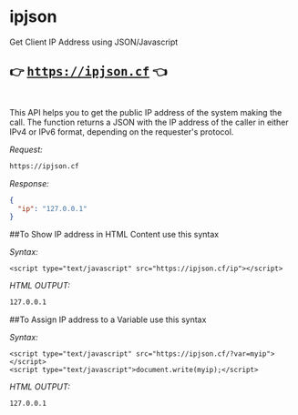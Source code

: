 # ipjson

Get Client IP Address using JSON/Javascript

## 👉 <tt>https://ipjson.cf</tt> 👈 <br><br>

This API helps you to get the public IP address of the system making the call. The function returns a JSON with the IP address of the caller in either IPv4 or IPv6 format, depending on the requester's protocol.

*Request:*

```bash
https://ipjson.cf
```

*Response:*

```json
{
  "ip": "127.0.0.1"
}
```

##To Show IP address in HTML Content use this syntax

*Syntax:*

```script
<script type="text/javascript" src="https://ipjson.cf/ip"></script>
```
*HTML OUTPUT:*

```html
127.0.0.1
```

##To Assign IP address to a Variable use this syntax

*Syntax:*

```script
<script type="text/javascript" src="https://ipjson.cf/?var=myip"></script>
<script type="text/javascript">document.write(myip);</script>
```

*HTML OUTPUT:*

```html
127.0.0.1
```
